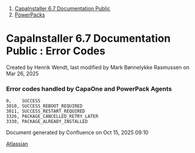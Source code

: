 <div id="page">

<div id="main" class="aui-page-panel">

<div id="main-header">

<div id="breadcrumb-section">

1.  [CapaInstaller 6.7 Documentation Public](index.html)
2.  [PowerPacks](PowerPacks_20342580485.html)

</div>

# <span id="title-text"> CapaInstaller 6.7 Documentation Public : Error Codes </span>

</div>

<div id="content" class="view">

<div class="page-metadata">

Created by <span class="author"> Henrik Wendt</span>, last modified by <span class="editor"> Mark Bønnelykke Rasmussen</span> on Mar 26, 2025

</div>

<div id="main-content" class="wiki-content group">

### Error codes handled by CapaOne and PowerPack Agents

<div class="code panel pdl" style="border-width: 1px;">

<div class="codeContent panelContent pdl">

``` syntaxhighlighter-pre
0,    SUCCESS
3010, SUCCESS_REBOOT_REQUIRED
3011, SUCCESS_RESTART_REQUIRED
3326, PACKAGE_CANCELLED_RETRY_LATER
3330, PACKAGE_ALREADY_INSTALLED
```

</div>

</div>

</div>

</div>

</div>

<div id="footer" role="contentinfo">

<div class="section footer-body">

Document generated by Confluence on Oct 15, 2025 09:10

<div id="footer-logo">

[Atlassian](http://www.atlassian.com/)

</div>

</div>

</div>

</div>
